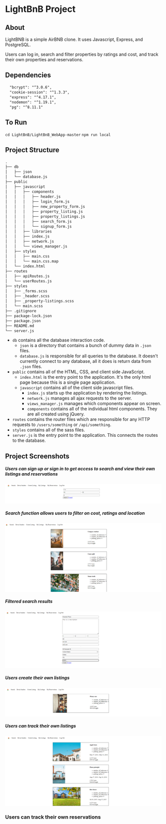 # LightBnB Project

## About
LightBNB is a simple AirBNB clone. It uses Javascript, Express, and PostgreSQL. 

Users can log in, search and filter properties by ratings and cost, and track their own properties and reservations.

## Dependencies
```
  "bcrypt": "^3.0.6",
  "cookie-session": "^1.3.3",
  "express": "^4.17.1",
  "nodemon": "^1.19.1",
  "pg": "^8.11.1"
```

## To Run
``cd LightBnB/LightBnB_WebApp-master``
``npm run local``

## Project Structure

```
.
├── db
│   ├── json
│   └── database.js
├── public
│   ├── javascript
│   │   ├── components 
│   │   │   ├── header.js
│   │   │   ├── login_form.js
│   │   │   ├── new_property_form.js
│   │   │   ├── property_listing.js
│   │   │   ├── property_listings.js
│   │   │   ├── search_form.js
│   │   │   └── signup_form.js
│   │   ├── libraries
│   │   ├── index.js
│   │   ├── network.js
│   │   └── views_manager.js
│   ├── styles
│   │   ├── main.css
│   │   └── main.css.map
│   └── index.html
├── routes
│   ├── apiRoutes.js
│   └── userRoutes.js
├── styles  
│   ├── _forms.scss
│   ├── _header.scss
│   ├── _property-listings.scss
│   └── main.scss
├── .gitignore
├── package-lock.json
├── package.json
├── README.md
└── server.js
```

* `db` contains all the database interaction code.
  * `json` is a directory that contains a bunch of dummy data in `.json` files.
  * `database.js` is responsible for all queries to the database. It doesn't currently connect to any database, all it does is return data from `.json` files.
* `public` contains all of the HTML, CSS, and client side JavaScript. 
  * `index.html` is the entry point to the application. It's the only html page because this is a single page application.
  * `javascript` contains all of the client side javascript files.
    * `index.js` starts up the application by rendering the listings.
    * `network.js` manages all ajax requests to the server.
    * `views_manager.js` manages which components appear on screen.
    * `components` contains all of the individual html components. They are all created using jQuery.
* `routes` contains the router files which are responsible for any HTTP requests to `/users/something` or `/api/something`. 
* `styles` contains all of the sass files. 
* `server.js` is the entry point to the application. This connects the routes to the database.

## Project Screenshots

##### Users can sign up or sign in to get access to search and view their own listings and reservations

![Search](https://github.com/nahcg/lightBnB/blob/master/images/search.png)
##### Search function allows users to filter on cost, ratings and location

![Filtered Search Results](https://github.com/nahcg/lightBnB/blob/master/images/filteredsearchresult.png)
##### Filtered search results

![Create Listing](https://github.com/nahcg/lightBnB/blob/master/images/createlisting.png)
##### Users create their own listings

![User's Own Listings](https://github.com/nahcg/lightBnB/blob/master/images/mylisting.png)
##### Users can track their own listings

![User's Own Reservations](https://github.com/nahcg/lightBnB/blob/master/images/myreservations.png)
### Users can track their own reservations